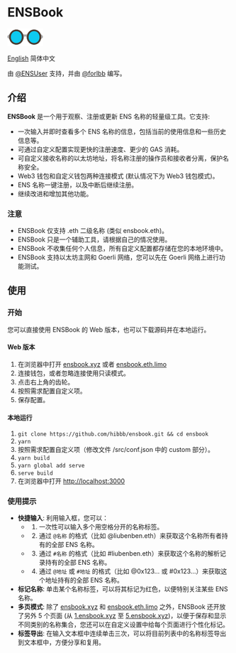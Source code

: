 # ENSBook

<img src="public/img/logo-glasses-600x300.png" alt="ENSBook Logo" width="80px" height="40px" />

[English](./README.md) 简体中文

由 [@ENSUser](https://twitter.com/ensuser) 支持，并由 [@forlbb](https://twitter.com/forlbb) 编写。

## 介绍

**ENSBook** 是一个用于观察、注册或更新 ENS 名称的轻量级工具。它支持:

- 一次输入并即时查看多个 ENS 名称的信息，包括当前的使用信息和一些历史信息等。
- 可通过自定义配置实现更快的注册速度、更少的 GAS 消耗。
- 可自定义接收名称的以太坊地址，将名称注册的操作员和接收者分离，保护名称安全。
- Web3 钱包和自定义钱包两种连接模式 (默认情况下为 Web3 钱包模式)。
- ENS 名称一键注册，以及中断后继续注册。
- 继续改进和增加其他功能。

### 注意

- ENSBook 仅支持 .eth 二级名称 (类似 ensbook.eth)。
- ENSBook 只是一个辅助工具，请根据自己的情况使用。
- ENSBook 不收集任何个人信息，所有自定义配置都存储在您的本地环境中。
- ENSBook 支持以太坊主网和 Goerli 网络，您可以先在 Goerli 网络上进行功能测试。

## 使用

### 开始

您可以直接使用 ENSBook 的 Web 版本，也可以下载源码并在本地运行。

#### Web 版本

1. 在浏览器中打开 [ensbook.xyz](https://ensbook.xyz/) 或者 [ensbook.eth.limo](https://ensbook.eth.limo/)
2. 连接钱包，或者忽略连接使用只读模式。
3. 点击右上角的齿轮。
4. 按照需求配置自定义项。
5. 保存配置。

#### 本地运行

1. `git clone https://github.com/hibbb/ensbook.git && cd ensbook`
2. `yarn`
3. 按照需求配置自定义项（修改文件 /src/conf.json 中的 custom 部分）。
4. `yarn build`
5. `yarn global add serve`
6. `serve build`
7. 在浏览器中打开 [http://localhost:3000](http://localhost:3000)

### 使用提示

- **快捷输入**: 利用输入框，您可以：
  - 1. 一次性可以输入多个用空格分开的名称标签。
  - 2. 通过 `@名称` 的格式（比如 @liubenben.eth）来获取这个名称所有者持有的全部 ENS 名称。
  - 3. 通过 `#名称` 的格式（比如 #liubenben.eth）来获取这个名称的解析记录持有的全部 ENS 名称。
  - 4. 通过 `@地址` 或 `#地址` 的格式（比如 @0x123... 或 #0x123...）来获取这个地址持有的全部 ENS 名称。
- **标记名称**: 单击某个名称标签，可以将其标记为红色，以便特别关注某些 ENS 名称。
- **多页模式**: 除了 [ensbook.xyz](https://ensbook.xyz/) 和 [ensbook.eth.limo](https://ensbook.eth.limo/) 之外，ENSBook 还开放了另外 5 个页面 (从 [1.ensbook.xyz](https://1.ensbook.xyz/) 至 [5.ensbook.xyz](https://5.ensbook.xyz/))，以便于保存和显示不同类别的名称集合，您还可以在自定义设置中给每个页面进行个性化标记。
- **标签导出**: 在输入文本框中连续单击三次，可以将目前列表中的名称标签导出到文本框中，方便分享和复用。
